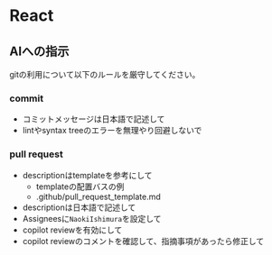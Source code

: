 # React

## AIへの指示
gitの利用について以下のルールを厳守してください。

### commit
- コミットメッセージは日本語で記述して
- lintやsyntax treeのエラーを無理やり回避しないで

### pull request
- descriptionはtemplateを参考にして  
  - templateの配置バスの例
   - .github/pull_request_template.md
- descriptionは日本語で記述して
- Assigneesに`NaokiIshimura`を設定して
- copilot reviewを有効にして
- copilot reviewのコメントを確認して、指摘事項があったら修正して
